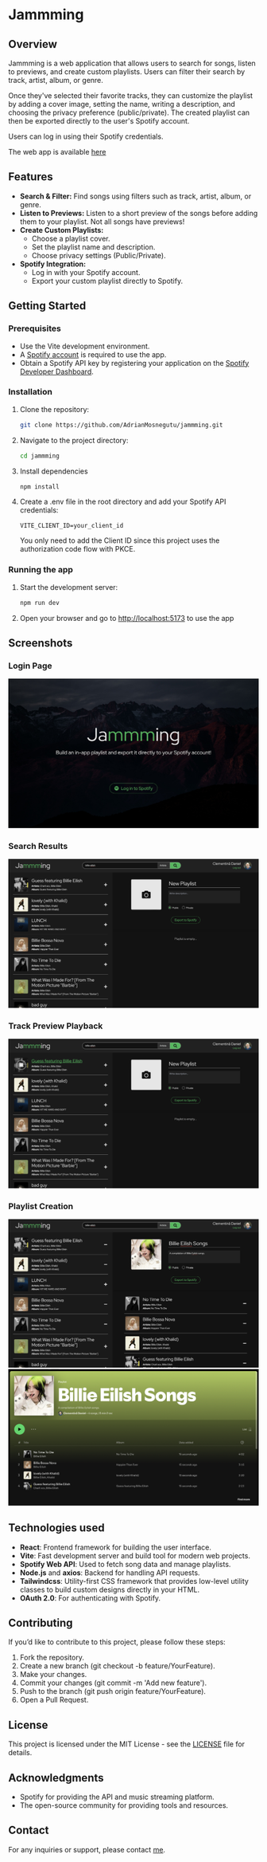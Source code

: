 # Jammming

## Overview

Jammming is a web application that allows users to search for songs, listen to previews, and create custom playlists. Users can filter their search by track, artist, album, or genre.

Once they've selected their favorite tracks, they can customize the playlist by adding a cover image, setting the name, writing a description, and choosing the privacy preference (public/private). The created playlist can then be exported directly to the user's Spotify account.

Users can log in using their Spotify credentials.

The web app is available [here](https://jammming-adrian-mosnegutu.netlify.app)

## Features

- **Search & Filter:** Find songs using filters such as track, artist, album, or genre.
- **Listen to Previews:** Listen to a short preview of the songs before adding them to your playlist. Not all songs have previews!
- **Create Custom Playlists:**
  - Choose a playlist cover.
  - Set the playlist name and description.
  - Choose privacy settings (Public/Private).
- **Spotify Integration:**
  - Log in with your Spotify account.
  - Export your custom playlist directly to Spotify.

## Getting Started

### Prerequisites

- Use the Vite development environment.
- A [Spotify account](https://www.spotify.com/signup) is required to use the app.
- Obtain a Spotify API key by registering your application on the [Spotify Developer Dashboard](https://developer.spotify.com/dashboard/applications).

### Installation

1. Clone the repository:

   ```bash
   git clone https://github.com/AdrianMosnegutu/jammming.git
   ```

2. Navigate to the project directory:

   ```bash
   cd jammming
   ```

3. Install dependencies

   ```bash
   npm install
   ```

4. Create a .env file in the root directory and add your Spotify API credentials:

   ```env
   VITE_CLIENT_ID=your_client_id
   ```

   You only need to add the Client ID since this project uses the authorization code flow with PKCE.

### Running the app

1. Start the development server:

   ```bash
   npm run dev
   ```

2. Open your browser and go to <http://localhost:5173> to use the app

## Screenshots

### Login Page

![login page](/screenshots/LoginPage.jpeg)

### Search Results

![search results](/screenshots/SearchResults.jpeg)

### Track Preview Playback

![track preview playback](/screenshots/TrackPreviewPlayback.jpeg)

### Playlist Creation

![playlist creation](/screenshots/PlaylistCreation.jpeg)
![playlist on spotify](/screenshots/SpotifyPlaylist.png)

## Technologies used

- **React**: Frontend framework for building the user interface.
- **Vite**: Fast development server and build tool for modern web projects.
- **Spotify Web API**: Used to fetch song data and manage playlists.
- **Node.js** and **axios**: Backend for handling API requests.
- **Tailwindcss**: Utility-first CSS framework that provides low-level utility classes to build custom designs directly in your HTML.
- **OAuth 2.0**: For authenticating with Spotify.

## Contributing

If you’d like to contribute to this project, please follow these steps:

1. Fork the repository.
2. Create a new branch (git checkout -b feature/YourFeature).
3. Make your changes.
4. Commit your changes (git commit -m 'Add new feature').
5. Push to the branch (git push origin feature/YourFeature).
6. Open a Pull Request.

## License

This project is licensed under the MIT License - see the [LICENSE](/LICENSE) file for details.

## Acknowledgments

- Spotify for providing the API and music streaming platform.
- The open-source community for providing tools and resources.

## Contact

For any inquiries or support, please contact [me](https://github.com/AdrianMosnegutu).
